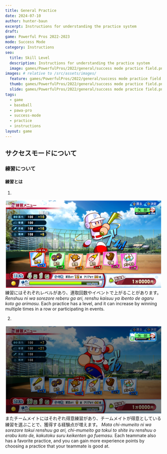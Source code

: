 ```yaml
---
title: General Practice
date: 2024-07-10
author: hunter-baun
excerpt: Instructions for understanding the practice system
draft: 
game: Powerful Pros 2022-2023
mode: Success Mode
category: Instructions
seo:
  title: Skill Level
  description: Instructions for understanding the practice system
  image: games/PowerfulPros/2022/general/success mode practice field.png
images: # relative to /src/assets/images/
  feature: games/PowerfulPros/2022/general/success mode practice field.png
  thumb: games/PowerfulPros/2022/general/success mode practice field.png
  slide: games/PowerfulPros/2022/general/success mode practice field.png
tags:
  - game
  - baseball
  - pawa-pro
  - success-mode
  - practice
  - instructions
layout: game
---
```

## サクセスモードについて

### 練習について

#### 練習とは

1.
![practice options with levels displayed in an overlay](</assets/images/games/PowerfulPros/2022/Success Mode/Instructions/Success Mode/Practice/General/1.png>)
練習にはそれぞれレベルがあり、連取回数やイベントで上がることがあります。
*Renshuu ni wa sorezore reberu ga ari, renshu kaisuu ya ibento de agaru koto ga arimasu.*
Each practice has a level, and it can increase by winning multiple times in a row or participating in events.

2.
![practice screen showing the teammates who will practice with you](</assets/images/games/PowerfulPros/2022/Success Mode/Instructions/Success Mode/Practice/General/2.png>)
またチームメイトにはそれぞれ得意練習があり、チームメイトが得意としている練習を選ぶことで、獲得する経験点が増えます。
*Mata chi-mumeito ni wa sorezore tokui renshuu ga ari, chi-mumeito ga tokui to shite iru renshuu o erabu koto de, kakutoku suru keikenten ga fuemasu.*
Each teammate also has a favorite practice, and you can gain more experience points by choosing a practice that your teammate is good at.
